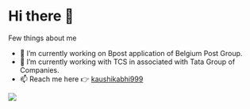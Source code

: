 # Hi there 👋

Few things about me

- 🔭 I’m currently working on Bpost application of Belgium Post Group.
- 🌱 I’m currently working with TCS in associated with Tata Group of Companies.
- 📫 Reach me here 👉 [kaushikabhi999](https://kaushikabhi999.github.io/kaushikabhi999/)

 ![](https://komarev.com/ghpvc/?username=kaushikabhi999)


<!--
**kaushikabhi999/kaushikabhi999** is a ✨ _special_ ✨ repository because its `README.md` (this file) appears on your GitHub profile.

Here are some ideas to get you started:

- 🔭 I’m currently working on ...
- 🌱 I’m currently learning ...
- 👯 I’m looking to collaborate on ...
- 🤔 I’m looking for help with ...
- 💬 Ask me about ...
- 📫 How to reach me: ...
- 😄 Pronouns: ...
- ⚡ Fun fact: ...
-->
